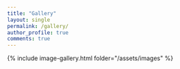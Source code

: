 ```yaml
---
title: "Gallery"
layout: single
permalink: /gallery/
author_profile: true
comments: true
---
```


{% include image-gallery.html folder="/assets/images" %}
